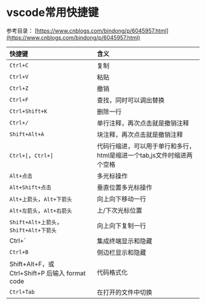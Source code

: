 # vscode常用快捷键

参考目录：
[https://www.cnblogs.com/bindong/p/6045957.html](https://www.cnblogs.com/bindong/p/6045957.html)

快捷键|含义
:--|:--
`Ctrl+C`|复制
`Ctrl+V`|粘贴
`Ctrl+Z`|撤销
`Ctrl+F`|查找，同时可以调出替换
`Ctrl+Shift+K`|删除一行
`Ctrl+/`|单行注释，再次点击就是撤销注释
`Shift+Alt+A`|块注释，再次点击就是撤销注释
`Ctrl+[`，`Ctrl+]`|代码行缩进，可以用于单行和多行，html是缩进一个tab,js文件时缩进两个空格
`Alt+点击`|多光标操作
`Alt+Shift+点击`|垂直位置多光标操作
`Alt+上箭头`，`Alt+下箭头`|向上向下移动一行
`Alt+左箭头`，`Alt+右箭头`|上/下次光标位置
`Shift+Alt+上箭头`，`Shift+Alt+下箭头`|向上向下复制一行
Ctrl+`|集成终端显示和隐藏
`Ctrl+B`|侧边栏显示和隐藏
Shift+Alt+F，或 Ctrl+Shift+P 后输入 format code|代码格式化
`Ctrl+Tab`|在打开的文件中切换
